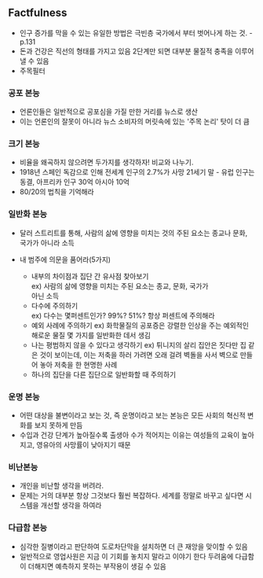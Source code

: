 ## Factfulness
* 인구 증가를 막을 수 있는 유일한 방법은 극빈층 국가에서 부터 벗어나게 하는 것. - p.131
* 돈과 건강은 직선의 형태를 가지고 있음 2단계만 되면 대부분 물질적 충족을 이루어 낼 수 있음
* 주목필터

###  공포 본능
* 언론인들은 일반적으로 공포심을 가질 만한 거리를 뉴스로 생산
* 이는 언론인의 잘못이 아니라 뉴스 소비자의 머릿속에 있는 '주목 논리' 탓이 더 큼

### 크기 본능
* 비율을 왜곡하지 않으려면 두가지를 생각하자! 비교와 나누기.
* 1918년 스페인 독감으로 인해 전세계 인구의 2.7%가 사망
21세기 말 - 유럽 인구는 동결,
                아프리카 인구 30억
                아시아 10억
* 80/20의 법칙을 기억해라

### 일반화 본능
* 달러 스트리트를 통해, 사람의 삶에 영향을 미치는 것의
주된 요소는 종교나 문화, 국가가 아니라 소득

* 내 범주에 의문을 품어라(5가지)
  - 내부의 차이점과 집단 간 유사점 찾아보기  
    ex) 사람의 삶에 영향을 미치는 주된 요소는 종교, 문화, 국가가  
    아닌 소득  
  - 다수에 주의하기  
     ex) 다수는 몇퍼센트인가? 99%? 51%? 항상 퍼센트에 주의해라  
  - 예외 사례에 주의하기
  ex) 화학물질의 공포증은 강렬한 인상을 주는 예외적인 해로운 물질 몇 가지를 일반화한 데서 생김
  - 나는 평범하지 않을 수 있다고 생각하기
  ex) 튀니지의 살리 집안은 짓다만 집 같은 것이 보이는데,
       이는 저축을 하러 가려면 오래 걸려 벽돌을 사서 벽으로 만들어 놓아 저축을 한 현명한 사례
  - 하나의 집단을 다른 집단으로 일반화할 때 주의하기

### 운명 본능
* 어떤 대상을 불변이라고 보는 것, 즉 운명이라고 보는 본능은
모든 사회의 혁신적 변화를 보지 못하게 만듬
* 수입과 건강 단계가 높아질수록 출생아 수가 적어지는 이유는
여성들의 교육이 높아지고, 영유아의 사망률이 낮아지기 때문

### 비난본능
* 개인을 비난할 생각을 버려라.
* 문제는 거의 대부분 항상 그것보다 훨씬 복잡하다. 세계를 정말로 바꾸고 싶다면
시스템을 개선할 생각을 하여라

### 다급함 본능
* 심각한 질병이라고 판단하여 도로차단막을 설치하면 더 큰 재앙을 맞이할 수 있음
* 일반적으로 영업사원은 지금 이 기회를 놓치지 말라고 이야기 한다
두려움에 다급함이 더해지면 예측하지 못하는 부작용이 생길 수 있음
